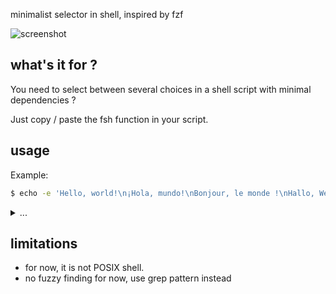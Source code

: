minimalist selector in shell, inspired by fzf

![screenshot](doc/animation.png)

## what's it for ?

You need to select between several choices in a shell script with minimal dependencies ?

Just copy / paste the fsh function in your script.

## usage

Example:

```bash
$ echo -e 'Hello, world!\n¡Hola, mundo!\nBonjour, le monde !\nHallo, Welt!' | ./fsh
```

<details>
<summary>
...
</summary>


```
Hello, world!
¡Hola, mundo!
Bonjour, le monde !
Hallo, Welt!

> 
```

type your text

```
Hallo, Welt!

> hall
```

Press enter

```
Hallo, Welt!
```

</details>

## limitations

- for now, it is not POSIX shell.
- no fuzzy finding for now, use grep pattern instead
